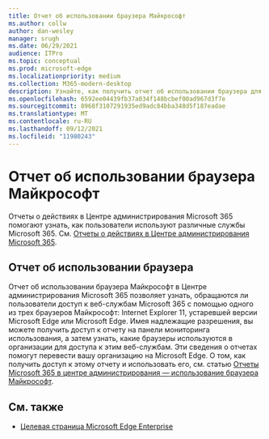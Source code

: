 ```yaml
---
title: Отчет об использовании браузера Майкрософт
ms.author: collw
author: dan-wesley
manager: srugh
ms.date: 06/29/2021
audience: ITPro
ms.topic: conceptual
ms.prod: microsoft-edge
ms.localizationpriority: medium
ms.collection: M365-modern-desktop
description: Узнайте, как получить отчет об использовании браузера для вашей организации.
ms.openlocfilehash: 6592ee04439fb37a034f148bcbef00ad967d3f7e
ms.sourcegitcommit: 8968f3107291935ed9adc84bba348d5f187eadae
ms.translationtype: MT
ms.contentlocale: ru-RU
ms.lasthandoff: 09/12/2021
ms.locfileid: "11980243"
---
```

# <a name="microsoft-browser-usage-report"></a>Отчет об использовании браузера Майкрософт

Отчеты о действиях в Центре администрирования Microsoft 365 помогают узнать, как пользователи используют различные службы Microsoft 365. См. [Отчеты о действиях в Центре администрирования Microsoft 365](/microsoft-365/admin/activity-reports/activity-reports?view=o365-worldwide).

## <a name="browser-usage-report"></a>Отчет об использовании браузера

Отчет об использовании браузера Майкрософт в Центре администрирования Microsoft 365 позволяет узнать, обращаются ли пользователи доступ к веб-службам Microsoft 365 с помощью одного из трех браузеров Майкрософт: Internet Explorer 11, устаревшей версии Microsoft Edge или Microsoft Edge. Имея надлежащие разрешения, вы можете получить доступ к отчету на панели мониторинга использования, а затем узнать, какие браузеры используются в организации для доступа к этим веб-службам. Эти сведения о отчетах помогут перевести вашу организацию на Microsoft Edge. О том, как получить доступ к этому отчету и использовать его, см. статью [Отчеты Microsoft 365 в центре администрирования — использование браузера Майкрософт](/microsoft-365/admin/activity-reports/browser-usage-report?view=o365-worldwide).

## <a name="see-also"></a>См. также

- [Целевая страница Microsoft Edge Enterprise](https://aka.ms/EdgeEnterprise)

